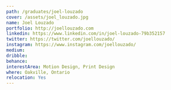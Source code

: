 ```yaml
---
path: /graduates/joel-louzado
cover: /assets/joel_louzado.jpg
name: Joel Louzado
portfolio: http://joellouzado.com
linkedin: https://www.linkedin.com/in/joel-louzado-79b352157
twitter: https://twitter.com/joellouzado/
instagram: https://www.instagram.com/joellouzado/
medium: 
dribble:
behance:
interestArea: Motion Design, Print Design
where: Oakville, Ontario
relocation: Yes
---
```

